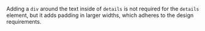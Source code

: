 Adding a `div` around the text inside of `details` is not required for the `details` element, but it adds padding in larger widths, which adheres to the design requirements.
